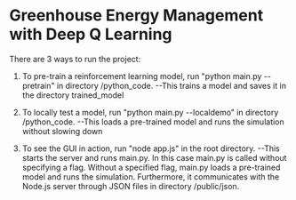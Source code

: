 # Greenhouse Energy Management with Deep Q Learning

There are 3 ways to run the project:

1. To pre-train a reinforcement learning model, run "python main.py --pretrain" in directory /python_code.
--This trains a model and saves it in the directory trained_model
  
2. To locally test a model, run "python main.py --localdemo" in directory /python_code.
--This loads a pre-trained model and runs the simulation without slowing down

3. To see the GUI in action, run "node app.js" in the root directory.
--This starts the server and runs main.py. In this case main.py is called without specifying a flag. Without a specified flag, main.py loads a pre-trained model and runs the simulation. Furthermore, it communicates with the Node.js server through JSON files in directory /public/json.
